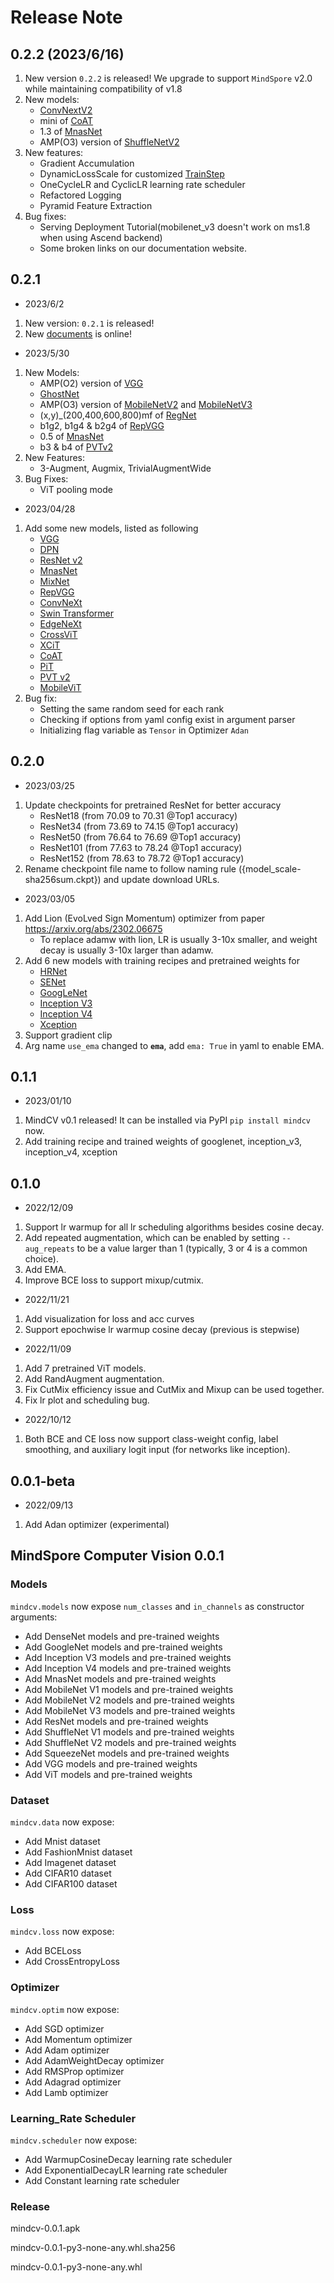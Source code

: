 # Release Note

## 0.2.2 (2023/6/16)

1. New version `0.2.2` is released! We upgrade to support `MindSpore` v2.0 while maintaining compatibility of v1.8
2. New models:
   - [ConvNextV2](configs/convnextv2)
   - mini of [CoAT](configs/coat)
   - 1.3 of [MnasNet](configs/mnasnet)
   - AMP(O3) version of [ShuffleNetV2](configs/shufflenetv2)
3. New features:
   - Gradient Accumulation
   - DynamicLossScale for customized [TrainStep](mindcv/utils/train_step.py)
   - OneCycleLR and CyclicLR learning rate scheduler
   - Refactored Logging
   - Pyramid Feature Extraction
4. Bug fixes:
   - Serving Deployment Tutorial(mobilenet_v3 doesn't work on ms1.8 when using Ascend backend)
   - Some broken links on our documentation website.

## 0.2.1

- 2023/6/2
1. New version: `0.2.1` is released!
2. New [documents](https://mindspore-lab.github.io/mindcv/) is online!

- 2023/5/30
1. New Models:
    - AMP(O2) version of [VGG](configs/vgg)
    - [GhostNet](configs/ghostnet)
    - AMP(O3) version of [MobileNetV2](configs/mobilenetv2) and [MobileNetV3](configs/mobilenetv3)
    - (x,y)_(200,400,600,800)mf of [RegNet](configs/regnet)
    - b1g2, b1g4 & b2g4 of [RepVGG](configs/repvgg)
    - 0.5 of [MnasNet](configs/mnasnet)
    - b3 & b4 of [PVTv2](configs/pvtv2)
2. New Features:
    - 3-Augment, Augmix, TrivialAugmentWide
3. Bug Fixes:
    - ViT pooling mode

- 2023/04/28
1. Add some new models, listed as following
    - [VGG](configs/vgg)
    - [DPN](configs/dpn)
    - [ResNet v2](configs/resnetv2)
    - [MnasNet](configs/mnasnet)
    - [MixNet](configs/mixnet)
    - [RepVGG](configs/repvgg)
    - [ConvNeXt](configs/convnext)
    - [Swin Transformer](configs/swintransformer)
    - [EdgeNeXt](configs/edgenext)
    - [CrossViT](configs/crossvit)
    - [XCiT](configs/xcit)
    - [CoAT](configs/coat)
    - [PiT](configs/pit)
    - [PVT v2](configs/pvtv2)
    - [MobileViT](configs/mobilevit)
2. Bug fix:
    - Setting the same random seed for each rank
    - Checking if options from yaml config exist in argument parser
    - Initializing flag variable as `Tensor` in Optimizer `Adan`

## 0.2.0

- 2023/03/25
1. Update checkpoints for pretrained ResNet for better accuracy
    - ResNet18 (from 70.09 to 70.31 @Top1 accuracy)
    - ResNet34 (from 73.69 to 74.15 @Top1 accuracy)
    - ResNet50 (from 76.64 to 76.69 @Top1 accuracy)
    - ResNet101 (from 77.63 to 78.24 @Top1 accuracy)
    - ResNet152 (from 78.63 to 78.72 @Top1 accuracy)
2. Rename checkpoint file name to follow naming rule ({model_scale-sha256sum.ckpt}) and update download URLs.

- 2023/03/05
1. Add Lion (EvoLved Sign Momentum) optimizer from paper https://arxiv.org/abs/2302.06675
    - To replace adamw with lion, LR is usually 3-10x smaller, and weight decay is usually 3-10x larger than adamw.
2. Add 6 new models with training recipes and pretrained weights for
    - [HRNet](configs/hrnet)
    - [SENet](configs/senet)
    - [GoogLeNet](configs/googlenet)
    - [Inception V3](configs/inceptionv3)
    - [Inception V4](configs/inceptionv4)
    - [Xception](configs/xception)
3. Support gradient clip
4. Arg name `use_ema` changed to **`ema`**, add `ema: True` in yaml to enable EMA.

## 0.1.1

- 2023/01/10
1. MindCV v0.1 released! It can be installed via PyPI `pip install mindcv` now.
2. Add training recipe and trained weights of googlenet, inception_v3, inception_v4, xception

## 0.1.0

- 2022/12/09
1. Support lr warmup for all lr scheduling algorithms besides cosine decay.
2. Add repeated augmentation, which can be enabled by setting `--aug_repeats` to be a value larger than 1 (typically, 3 or 4 is a common choice).
3. Add EMA.
4. Improve BCE loss to support mixup/cutmix.

- 2022/11/21
1. Add visualization for loss and acc curves
2. Support epochwise lr warmup cosine decay (previous is stepwise)

- 2022/11/09
1. Add 7 pretrained ViT models.
2. Add RandAugment augmentation.
3. Fix CutMix efficiency issue and CutMix and Mixup can be used together.
4. Fix lr plot and scheduling bug.

- 2022/10/12
1. Both BCE and CE loss now support class-weight config, label smoothing, and auxiliary logit input (for networks like inception).

## 0.0.1-beta

- 2022/09/13
1. Add Adan optimizer (experimental)

## MindSpore Computer Vision 0.0.1

### Models

`mindcv.models` now expose `num_classes` and `in_channels` as constructor arguments:

- Add DenseNet models and pre-trained weights
- Add GoogleNet models and pre-trained weights
- Add Inception V3 models and pre-trained weights
- Add Inception V4 models and pre-trained weights
- Add MnasNet models and pre-trained weights
- Add MobileNet V1 models and pre-trained weights
- Add MobileNet V2 models and pre-trained weights
- Add MobileNet V3 models and pre-trained weights
- Add ResNet models and pre-trained weights
- Add ShuffleNet V1 models and pre-trained weights
- Add ShuffleNet V2 models and pre-trained weights
- Add SqueezeNet models and pre-trained weights
- Add VGG models and pre-trained weights
- Add ViT models and pre-trained weights

### Dataset

`mindcv.data` now expose:

- Add Mnist dataset
- Add FashionMnist dataset
- Add Imagenet dataset
- Add CIFAR10 dataset
- Add CIFAR100 dataset

### Loss

`mindcv.loss` now expose:

- Add BCELoss
- Add CrossEntropyLoss

### Optimizer

`mindcv.optim` now expose:

- Add SGD optimizer
- Add Momentum optimizer
- Add Adam optimizer
- Add AdamWeightDecay optimizer
- Add RMSProp optimizer
- Add Adagrad optimizer
- Add Lamb optimizer

### Learning_Rate Scheduler

`mindcv.scheduler` now expose:

- Add WarmupCosineDecay learning rate scheduler
- Add ExponentialDecayLR learning rate scheduler
- Add Constant learning rate scheduler

### Release

mindcv-0.0.1.apk

mindcv-0.0.1-py3-none-any.whl.sha256

mindcv-0.0.1-py3-none-any.whl
